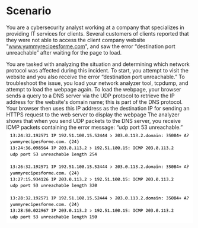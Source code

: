 # Scenario

You are a cybersecurity analyst working at a company that specializes in providing IT services for clients. Several customers of clients reported that they were not able to access the client company website "www.yummyrecipesforme.com", and saw the error “destination port unreachable” after waiting for the page to load.

You are tasked with analyzing the situation and determining which network protocol was affected during this incident. To start, you attempt to visit the website and you also receive the error “destination port unreachable.” To troubleshoot the issue, you load your network analyzer tool, tcpdump, and attempt to load the webpage again. To load the webpage, your browser sends a query to a DNS server via the UDP protocol to retrieve the IP address for the website's domain name; this is part of the DNS protocol. Your browser then uses this IP address as the destination IP for sending an HTTPS request to the web server to display the webpage The analyzer shows that when you send UDP packets to the DNS server, you receive ICMP packets containing the error message: “udp port 53 unreachable.”
![pack_snif_sample_1](https://github.com/Cr1msonPho3nix/Network_Projects/blob/main/img/pack_snif_sample_1.png)
